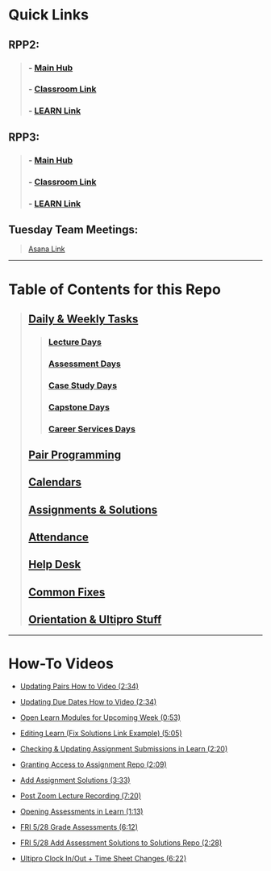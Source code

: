 # **Quick Links**

## **RPP2:**

> ### - [Main Hub](https://docs.google.com/spreadsheets/d/1zKjOJaTR9sQPTJTx0CW0xDahaO7IezT92HvThWh82Gk/edit#gid=231386871)
> ### - [Classroom Link](https://zoom.us/my/rppdsi.jrs)
> ### - [LEARN Link](https://learn-2.galvanize.com/cohorts/2432)

## **RPP3:**
> ### - [Main Hub](https://docs.google.com/spreadsheets/d/1IaD-8F5I1AIN4wzXJIDOzI6LsZiR6gl3UTq4b-px9_M/edit#gid=231386871)
> ### - [Classroom Link](https://zoom.us/j/4164223231)
> ### - [LEARN Link](https://learn-2.galvanize.com/cohorts/2679)

## **Tuesday Team Meetings:**
> [Asana Link](https://app.asana.com/0/home/1199688949945059)

______________

# **Table of Contents for this Repo**

> ## [Daily & Weekly Tasks](tasks.md#Daily--Weekly-Tasks)
> > ### [Lecture Days](tasks.md#Lecture-Days)
> > ### [Assessment Days](tasks.md#Assessment-Days)
> > ### [Case Study Days](tasks.md#Case-Study-Days)
> > ### [Capstone Days](tasks.md#Capstone-Days)
> > ### [Career Services Days](tasks.md#Career-Services-Days)
> ## [Pair Programming](pair_programming.md)
> ## [Calendars](calendars.md)
> ## [Assignments & Solutions](assignments_sols.md)
> ## [Attendance](attendance.md)
> ## [Help Desk](helpdesk_faq.md)  
> ## [Common Fixes](helpdesk_faq.md#Common-Fixes)
> ## [Orientation & Ultipro Stuff](orientation_ultipro.md)

______________

# How-To Videos

- [Updating Pairs How to Video (2:34)](https://drive.google.com/file/d/1_2FXEfwQswyXi7L2QyT6RjbIrMmwbIkf/view?usp=sharing)

- [Updating Due Dates How to Video (2:34)](https://drive.google.com/file/d/16eXyF5IjBbbd8CxRdG5m22Qt7EvyXzwe/view?usp=sharing)

- [Open Learn Modules for Upcoming Week (0:53)](https://drive.google.com/file/d/16Stfq6gfBHQslPfDbP9OzCEp8A8c6BRr/view?usp=sharing)

- [Editing Learn (Fix Solutions Link Example) (5:05)](https://drive.google.com/file/d/1pCDe8Aa-_zcKk_-2_fFUzFyNCnBTWuh3/view?usp=sharing)

- [Checking & Updating Assignment Submissions in Learn (2:20)](https://drive.google.com/file/d/1BvwxMJU055kYyfC1eC52urwPriOdBGa9/view?usp=sharing)

- [Granting Access to Assignment Repo (2:09)](https://drive.google.com/file/d/1UgR1OuQ_9dy9LSDXtgmXyxRhnAFqVEhH/view?usp=sharing)

- [Add Assignment Solutions (3:33)](https://drive.google.com/file/d/1-bMnSAy1uYL60b3aFw4e72U7_M1dByAN/view?usp=sharing)

- [Post Zoom Lecture Recording (7:20)](https://drive.google.com/file/d/1HHMIrfLhJuhUm20fqOLfy-5EEF-cjxKJ/view?usp=sharing)

- [Opening Assessments in Learn (1:13)](https://drive.google.com/file/d/1L_zHyMqH56RJAw6YmKtpJfbVEJH8JeJc/view?usp=sharing)

- [FRI 5/28 Grade Assessments (6:12)](https://drive.google.com/file/d/1dNWeRkPHVlmTwg8TEfPE3YWnp4Hytu1U/view?usp=sharing)

- [FRI 5/28 Add Assessment Solutions to Solutions Repo (2:28)](https://drive.google.com/file/d/1c5u2M1G9GcI6baEgayPEBUhRXYw9thLg/view?usp=sharing)

- [Ultipro Clock In/Out + Time Sheet Changes (6:22)](https://drive.google.com/file/d/1YSCi5f5xv8xA5YE6Mao7llonSldUH8J8/view?usp=sharing)
